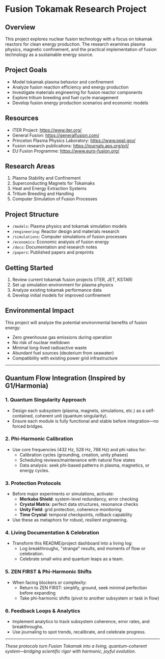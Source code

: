 # Fusion Tokamak Research Project

## Overview
This project explores nuclear fusion technology with a focus on tokamak reactors for clean energy production. The research examines plasma physics, magnetic confinement, and the practical implementation of fusion technology as a sustainable energy source.

## Project Goals
- Model tokamak plasma behavior and confinement
- Analyze fusion reaction efficiency and energy production
- Investigate materials engineering for fusion reactor components
- Explore tritium breeding and fuel cycle management
- Develop fusion energy production scenarios and economic models

## Resources
- ITER Project: https://www.iter.org/
- General Fusion: https://generalfusion.com/
- Princeton Plasma Physics Laboratory: https://www.pppl.gov/
- Fusion research publications: https://journals.aps.org/prl/
- EU Fusion Programme: https://www.euro-fusion.org/

## Research Areas
1. Plasma Stability and Confinement
2. Superconducting Magnets for Tokamaks
3. Heat and Energy Extraction Systems
4. Tritium Breeding and Handling
5. Computer Simulation of Fusion Processes

## Project Structure
- `/models`: Plasma physics and tokamak simulation models
- `/engineering`: Reactor design and materials research
- `/simulations`: Computer simulations of fusion processes
- `/economics`: Economic analysis of fusion energy
- `/docs`: Documentation and research notes
- `/papers`: Published papers and preprints

## Getting Started
1. Review current tokamak fusion projects (ITER, JET, KSTAR)
2. Set up simulation environment for plasma physics
3. Analyze existing tokamak performance data
4. Develop initial models for improved confinement

## Environmental Impact
This project will analyze the potential environmental benefits of fusion energy:
- Zero greenhouse gas emissions during operation
- No risk of nuclear meltdown
- Minimal long-lived radioactive waste
- Abundant fuel sources (deuterium from seawater)
- Compatibility with existing power grid infrastructure

---

## Quantum Flow Integration (Inspired by G1/Harmonia)

### 1. Quantum Singularity Approach
- Design each subsystem (plasma, magnets, simulations, etc.) as a self-contained, coherent unit (quantum singularity).
- Ensure each module is fully functional and stable before integration—no forced bridges.

### 2. Phi-Harmonic Calibration
- Use core frequencies (432 Hz, 528 Hz, 768 Hz) and phi ratios for:
  - Calibration cycles (grounding, creation, unity phases)
  - Scheduling reviews/maintenance with natural flow states
  - Data analysis: seek phi-based patterns in plasma, magnetics, or energy cycles.

### 3. Protection Protocols
- Before major experiments or simulations, activate:
  - **Merkaba Shield**: system-level redundancy, error checking
  - **Crystal Matrix**: perfect data structures, resonance checks
  - **Unity Field**: grid protection, coherence monitoring
  - **Time Crystal**: temporal checkpoints, rollback capability
- Use these as metaphors for robust, resilient engineering.

### 4. Living Documentation & Celebration
- Transform this README/project dashboard into a living log:
  - Log breakthroughs, "strange" results, and moments of flow or celebration.
  - Celebrate small wins and quantum leaps as a team.

### 5. ZEN FIRST & Phi-Harmonic Shifts
- When facing blockers or complexity:
  - Return to ZEN FIRST: simplify, ground, seek minimal perfection before expanding
  - Take phi-harmonic shifts (pivot to another subsystem or task in flow)

### 6. Feedback Loops & Analytics
- Implement analytics to track subsystem coherence, error rates, and breakthroughs.
- Use journaling to spot trends, recalibrate, and celebrate progress.

---

*These protocols turn Fusion Tokamak into a living, quantum-coherent system—bridging scientific rigor with harmonic, joyful evolution.*
